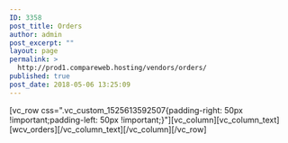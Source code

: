 ```yaml
---
ID: 3358
post_title: Orders
author: admin
post_excerpt: ""
layout: page
permalink: >
  http://prod1.compareweb.hosting/vendors/orders/
published: true
post_date: 2018-05-06 13:25:09
---
```

[vc_row css=".vc_custom_1525613592507{padding-right: 50px !important;padding-left: 50px !important;}"][vc_column][vc_column_text][wcv_orders][/vc_column_text][/vc_column][/vc_row]